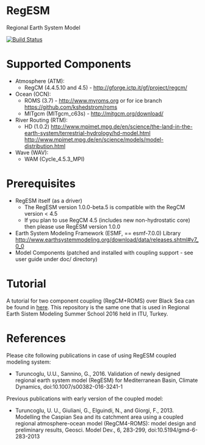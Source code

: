 RegESM
======

Regional Earth System Model

[![Build Status](https://travis-ci.org/uturuncoglu/RegESM.svg?branch=master)](https://travis-ci.org/uturuncoglu/RegESM)

Supported Components
====================

* Atmosphere (ATM):
    * RegCM (4.4.5.10 and 4.5) - http://gforge.ictp.it/gf/project/regcm/
* Ocean (OCN): 
    * ROMS (3.7) - http://www.myroms.org or for ice branch https://github.com/kshedstrom/roms
    * MITgcm (MITgcm_c63s) - http://mitgcm.org/download/
* River Routing (RTM): 
    * HD (1.0.2)
      http://www.mpimet.mpg.de/en/science/the-land-in-the-earth-system/terrestrial-hydrology/hd-model.html
      http://www.mpimet.mpg.de/en/science/models/model-distribution.html
* Wave (WAV):
    * WAM (Cycle_4.5.3_MPI)

Prerequisites
=============

* RegESM itself (as a driver)
    * The RegESM version 1.0.0-beta.5 is compatible with the RegCM version < 4.5 
    * If you plan to use RegCM 4.5 (includes new non-hydrostatic core) then please use RegESM version 1.0.0
* Earth System Modeling Framework (ESMF, == esmf-7.0.0) Library
  http://www.earthsystemmodeling.org/download/data/releases.shtml#v7_0_0
* Model Components (patched and installed with coupling support - see user guide under doc/ directory)

Tutorial
========

A tutorial for two component coupling (RegCM+ROMS) over Black Sea can be found in [here](https://github.com/uturuncoglu/summer_school-resm_2016). This repository is the same one that is used in Regional Earth Sistem Modeling Summer School 2016 held in ITU, Turkey.

References
=============

Please cite following publications in case of using RegESM coupled modeling system: 

* Turuncoglu, U.U., Sannino, G., 2016. Validation of newly designed regional earth system model (RegESM) for Mediterranean Basin, Climate Dynamics, doi:10.1007/s00382-016-3241-1

Previous publications with early version of the coupled model:

* Turuncoglu, U. U., Giuliani, G., Elguindi, N., and Giorgi, F., 2013. Modelling the Caspian Sea and its catchment area using a coupled regional atmosphere-ocean model (RegCM4-ROMS): model design and preliminary results, Geosci. Model Dev., 6, 283-299, doi:10.5194/gmd-6-283-2013
